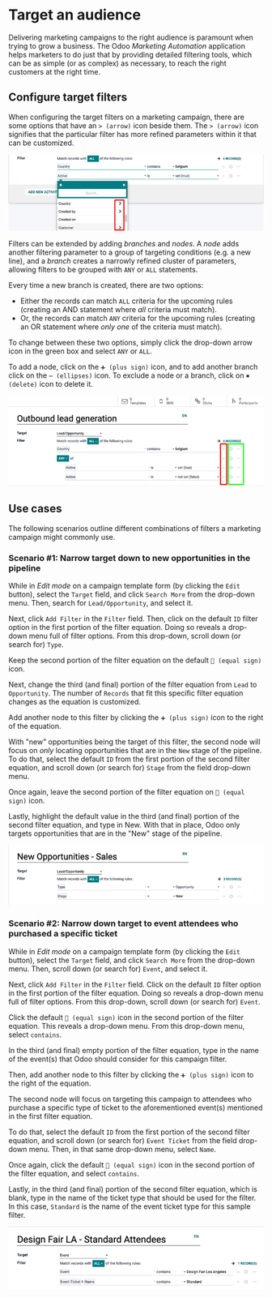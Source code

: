 # Target an audience

Delivering marketing campaigns to the right audience is paramount when
trying to grow a business. The Odoo *Marketing Automation* application
helps marketers to do just that by providing detailed filtering tools,
which can be as simple (or as complex) as necessary, to reach the right
customers at the right time.

## Configure target filters

When configuring the target filters on a marketing campaign, there are
some options that have an `> (arrow)` icon beside them. The `> (arrow)`
icon signifies that the particular filter has more refined parameters
within it that can be customized.

<img src="target_audience/marketing-filters.png" class="align-center"
alt="The drop-down filter menu in the Marketing Automation application." />

Filters can be extended by adding *branches* and *nodes*. A *node* adds
another filtering parameter to a group of targeting conditions (e.g. a
new line), and a *branch* creates a narrowly refined cluster of
parameters, allowing filters to be grouped with `ANY` or `ALL`
statements.

Every time a new branch is created, there are two options:

- Either the records can match `ALL` criteria for the upcoming rules
  (creating an AND statement where *all* criteria must match).
- Or, the records can match `ANY` criteria for the upcoming rules
  (creating an OR statement where *only one* of the criteria must
  match).

To change between these two options, simply click the drop-down arrow
icon in the green box and select `ANY` or `ALL`.

To add a node, click on the `➕ (plus sign)` icon, and to add another
branch click on the `⋯ (ellipses)` icon. To exclude a node or a branch,
click on `✖ (delete)` icon to delete it.

<img src="target_audience/marketing-filter-nodes.png"
class="align-center"
alt="The drop-down filter menu in the Marketing Automation application." />

## Use cases

The following scenarios outline different combinations of filters a
marketing campaign might commonly use.

### Scenario \#1: Narrow target down to new opportunities in the pipeline

While in *Edit mode* on a campaign template form (by clicking the `Edit`
button), select the `Target` field, and click `Search More` from the
drop-down menu. Then, search for `Lead/Opportunity`, and select it.

Next, click `Add Filter` in the `Filter` field. Then, click on the
default `ID` filter option in the first portion of the filter equation.
Doing so reveals a drop-down menu full of filter options. From this
drop-down, scroll down (or search for) `Type`.

Keep the second portion of the filter equation on the default
`🟰 (equal sign)` icon.

Next, change the third (and final) portion of the filter equation from
`Lead` to `Opportunity`. The number of `Records` that fit this specific
filter equation changes as the equation is customized.

Add another node to this filter by clicking the `➕ (plus sign)` icon to
the right of the equation.

With "new" opportunities being the target of this filter, the second
node will focus on *only* locating opportunities that are in the `New`
stage of the pipeline. To do that, select the default `ID` from the
first portion of the second filter equation, and scroll down (or search
for) `Stage` from the field drop-down menu.

Once again, leave the second portion of the filter equation on
`🟰 (equal sign)` icon.

Lastly, highlight the default value in the third (and final) portion of
the second filter equation, and type in
<span class="title-ref">New</span>. With that in place, Odoo only
targets opportunities that are in the "New" stage of the pipeline.

<img src="target_audience/filters-opportunities.png"
class="align-center"
alt="A standard scenario using filters in the Odoo Marketing Automation app." />

### Scenario \#2: Narrow down target to event attendees who purchased a specific ticket

While in *Edit mode* on a campaign template form (by clicking the `Edit`
button), select the `Target` field, and click `Search More` from the
drop-down menu. Then, scroll down (or search for) `Event`, and select
it.

Next, click `Add Filter` in the `Filter` field. Click on the default
`ID` filter option in the first portion of the filter equation. Doing so
reveals a drop-down menu full of filter options. From this drop-down,
scroll down (or search for) `Event`.

Click the default `🟰 (equal sign)` icon in the second portion of the
filter equation. This reveals a drop-down menu. From this drop-down
menu, select `contains`.

In the third (and final) empty portion of the filter equation, type in
the name of the event(s) that Odoo should consider for this campaign
filter.

Then, add another node to this filter by clicking the `➕ (plus sign)`
icon to the right of the equation.

The second node will focus on targeting this campaign to attendees who
purchase a specific type of ticket to the aforementioned event(s)
mentioned in the first filter equation.

To do that, select the default `ID` from the first portion of the second
filter equation, and scroll down (or search for) `Event Ticket` from the
field drop-down menu. Then, in that same drop-down menu, select `Name`.

Once again, click the default `🟰 (equal sign)` icon in the second
portion of the filter equation, and select `contains`.

Lastly, in the third (and final) portion of the second filter equation,
which is blank, type in the name of the ticket type that should be used
for the filter. In this case, `Standard` is the name of the event ticket
type for this sample filter.

<img src="target_audience/filters-event-ticket.png" class="align-center"
alt="An event ticket filter in the Odoo Marketing Automation application." />
